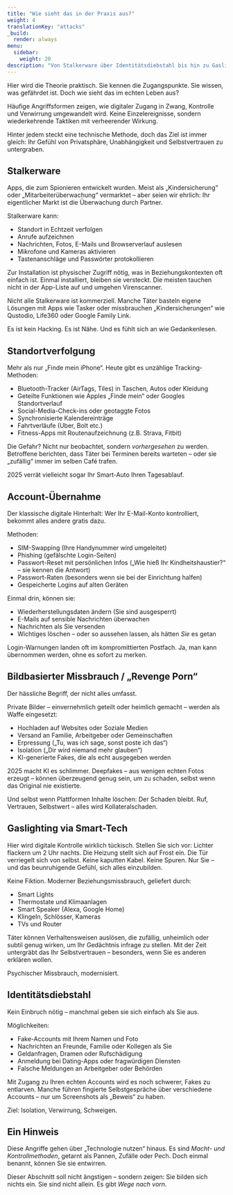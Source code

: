 ```yaml
---
title: "Wie sieht das in der Praxis aus?"
weight: 4
translationKey: "attacks"
_build:
  render: always
menu:
  sidebar:
    weight: 20
description: "Von Stalkerware über Identitätsdiebstahl bis hin zu Gaslighting via Smart-Home-Geräten – hier wird die Theorie greifbar."
---
```


Hier wird die Theorie praktisch. Sie kennen die Zugangspunkte. Sie wissen, was gefährdet ist. Doch wie sieht das im echten Leben aus?

Häufige Angriffsformen zeigen, wie digitaler Zugang in Zwang, Kontrolle und Verwirrung umgewandelt wird. Keine Einzelereignisse, sondern wiederkehrende Taktiken mit verheerender Wirkung.

Hinter jedem steckt eine technische Methode, doch das Ziel ist immer gleich: Ihr Gefühl von Privatsphäre, Unabhängigkeit und Selbstvertrauen zu untergraben.

## Stalkerware

Apps, die zum Spionieren entwickelt wurden. Meist als „Kindersicherung“ oder „Mitarbeiterüberwachung“ vermarktet – aber seien wir ehrlich: Ihr eigentlicher Markt ist die Überwachung durch Partner.

Stalkerware kann:

* Standort in Echtzeit verfolgen
* Anrufe aufzeichnen
* Nachrichten, Fotos, E-Mails und Browserverlauf auslesen
* Mikrofone und Kameras aktivieren
* Tastenanschläge und Passwörter protokollieren

Zur Installation ist physischer Zugriff nötig, was in Beziehungskontexten oft einfach ist. Einmal installiert, bleiben sie versteckt. Die meisten tauchen nicht in der App-Liste auf und umgehen Virenscanner.

Nicht alle Stalkerware ist kommerziell. Manche Täter basteln eigene Lösungen mit Apps wie Tasker oder missbrauchen „Kindersicherungen“ wie Qustodio, Life360 oder Google Family Link.

Es ist kein Hacking. Es ist Nähe. Und es fühlt sich an wie Gedankenlesen.

## Standortverfolgung

Mehr als nur „Finde mein iPhone“. Heute gibt es unzählige Tracking-Methoden:

* Bluetooth-Tracker (AirTags, Tiles) in Taschen, Autos oder Kleidung
* Geteilte Funktionen wie Apples „Finde mein“ oder Googles Standortverlauf
* Social-Media-Check-ins oder geotaggte Fotos
* Synchronisierte Kalendereinträge
* Fahrtverläufe (Uber, Bolt etc.)
* Fitness-Apps mit Routenaufzeichnung (z.B. Strava, Fitbit)

Die Gefahr? Nicht nur beobachtet, sondern *vorhergesehen* zu werden.
Betroffene berichten, dass Täter bei Terminen bereits warteten – oder sie „zufällig“ immer im selben Café trafen.

2025 verrät vielleicht sogar Ihr Smart-Auto Ihren Tagesablauf.

## Account-Übernahme

Der klassische digitale Hinterhalt: Wer Ihr E-Mail-Konto kontrolliert, bekommt alles andere gratis dazu.

Methoden:

* SIM-Swapping (Ihre Handynummer wird umgeleitet)
* Phishing (gefälschte Login-Seiten)
* Passwort-Reset mit persönlichen Infos („Wie hieß Ihr Kindheitshaustier?“ – sie kennen die Antwort)
* Passwort-Raten (besonders wenn sie bei der Einrichtung halfen)
* Gespeicherte Logins auf alten Geräten

Einmal drin, können sie:

* Wiederherstellungsdaten ändern (Sie sind ausgesperrt)
* E-Mails auf sensible Nachrichten überwachen
* Nachrichten als Sie versenden
* Wichtiges löschen – oder so aussehen lassen, als hätten *Sie* es getan

Login-Warnungen landen oft im kompromittierten Postfach. Ja, man kann übernommen werden, ohne es sofort zu merken.

## Bildbasierter Missbrauch / „Revenge Porn“

Der hässliche Begriff, der nicht alles umfasst.

Private Bilder – einvernehmlich geteilt oder heimlich gemacht – werden als Waffe eingesetzt:

* Hochladen auf Websites oder Soziale Medien
* Versand an Familie, Arbeitgeber oder Gemeinschaften
* Erpressung („Tu, was ich sage, sonst poste ich das“)
* Isolation („Dir wird niemand mehr glauben“)
* KI-generierte Fakes, die als echt ausgegeben werden

2025 macht KI es schlimmer. Deepfakes – aus wenigen echten Fotos erzeugt – können überzeugend genug sein, um zu schaden, selbst wenn das Original nie existierte.

Und selbst wenn Plattformen Inhalte löschen: Der Schaden bleibt. Ruf, Vertrauen, Selbstwert – alles wird Kollateralschaden.

## Gaslighting via Smart-Tech

Hier wird digitale Kontrolle wirklich tückisch.
Stellen Sie sich vor: Lichter flackern um 2 Uhr nachts. Die Heizung stellt sich auf Frost ein. Die Tür verriegelt sich von selbst. Keine kaputten Kabel. Keine Spuren. Nur Sie – und das beunruhigende Gefühl, sich alles einzubilden.

Keine Fiktion. Moderner Beziehungsmissbrauch, geliefert durch:

* Smart Lights
* Thermostate und Klimaanlagen
* Smart Speaker (Alexa, Google Home)
* Klingeln, Schlösser, Kameras
* TVs und Router

Täter können Verhaltensweisen auslösen, die zufällig, unheimlich oder subtil genug wirken, um Ihr Gedächtnis infrage zu stellen. Mit der Zeit untergräbt das Ihr Selbstvertrauen – besonders, wenn Sie es anderen erklären wollen.

Psychischer Missbrauch, modernisiert.

## Identitätsdiebstahl

Kein Einbruch nötig – manchmal geben sie sich einfach als Sie aus.

Möglichkeiten:

* Fake-Accounts mit Ihrem Namen und Foto
* Nachrichten an Freunde, Familie oder Kollegen als Sie
* Geldanfragen, Dramen oder Rufschädigung
* Anmeldung bei Dating-Apps oder fragwürdigen Diensten
* Falsche Meldungen an Arbeitgeber oder Behörden

Mit Zugang zu Ihren echten Accounts wird es noch schwerer, Fakes zu entlarven. Manche führen fingierte Selbstgespräche über verschiedene Accounts – nur um Screenshots als „Beweis“ zu haben.

Ziel: Isolation, Verwirrung, Schweigen.

## Ein Hinweis

Diese Angriffe gehen über „Technologie nutzen“ hinaus. 
Es sind *Macht- und Kontrollmethoden*, getarnt als Pannen, Zufälle oder Pech. Doch einmal benannt, können Sie sie entwirren.

Dieser Abschnitt soll nicht ängstigen – sondern zeigen: 
Sie bilden sich nichts ein. Sie sind nicht allein. Es gibt *Wege nach vorn*.
